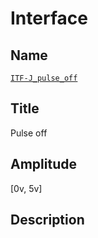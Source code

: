 # Interface

## Name
[`ITF-J_pulse_off`]()

## Title
Pulse off

## Amplitude
[0v, 5v]

## Description
